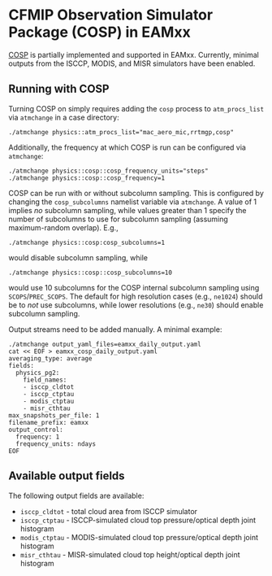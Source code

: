 # CFMIP Observation Simulator Package (COSP) in EAMxx

[COSP](https://github.com/CFMIP/COSPv2.0)
is partially implemented and supported in EAMxx.
Currently, minimal outputs from the ISCCP, MODIS, and MISR simulators have been enabled.

## Running with COSP

Turning COSP on simply requires adding the `cosp` process to `atm_procs_list`
via `atmchange` in a case directory:

```shell
./atmchange physics::atm_procs_list="mac_aero_mic,rrtmgp,cosp"
```

Additionally, the frequency at which COSP is run can be configured via `atmchange`:

```shell
./atmchange physics::cosp::cosp_frequency_units="steps"
./atmchange physics::cosp::cosp_frequency=1
```

COSP can be run with or without subcolumn sampling.
This is configured by changing the `cosp_subcolumns` namelist variable via `atmchange`.
A value of 1 implies *no* subcolumn sampling, while values greater than 1
specify the number
of subcolumns to use for subcolumn sampling (assuming maximum-random overlap).
E.g.,

```shell
./atmchange physics::cosp:cosp_subcolumns=1
```

would disable subcolumn sampling, while

```shell
./atmchange physics::cosp::cosp_subcolumns=10
```

would use 10 subcolumns for the COSP internal subcolumn sampling using `SCOPS`/`PREC_SCOPS`.
The default for high resolution cases (e.g., `ne1024`) should be to *not* use
subcolumns, while lower resolutions (e.g., `ne30`) should enable subcolumn sampling.

Output streams need to be added manually.
A minimal example:

```shell
./atmchange output_yaml_files=eamxx_daily_output.yaml
cat << EOF > eamxx_cosp_daily_output.yaml
averaging_type: average
fields:
  physics_pg2:
    field_names:
    - isccp_cldtot
    - isccp_ctptau
    - modis_ctptau
    - misr_cthtau
max_snapshots_per_file: 1
filename_prefix: eamxx
output_control:
  frequency: 1
  frequency_units: ndays
EOF
```

## Available output fields

The following output fields are available:

- `isccp_cldtot`
      - total cloud area from ISCCP simulator
- `isccp_ctptau`
      - ISCCP-simulated cloud top pressure/optical depth joint histogram
- `modis_ctptau`
      - MODIS-simulated cloud top pressure/optical depth joint histogram
- `misr_cthtau`
      - MISR-simulated cloud top height/optical depth joint histogram
